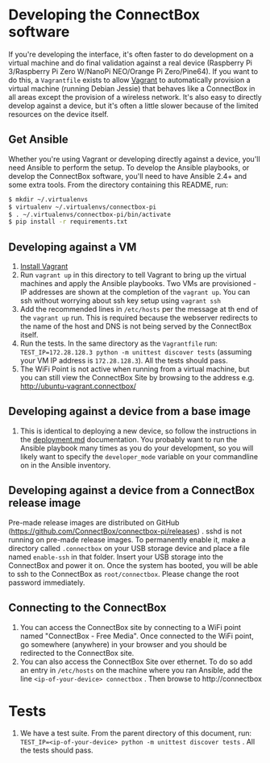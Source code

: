 # Developing the ConnectBox software

If you're developing the interface, it's often faster to do development on a virtual machine and do final validation against a real device (Raspberry Pi 3/Raspberry Pi Zero W/NanoPi NEO/Orange Pi Zero/Pine64). If you want to do this, a `Vagrantfile` exists to allow [Vagrant](https://www.vagrantup.com) to automatically provision a virtual machine (running Debian Jessie) that behaves like a ConnectBox in all areas except the provision of a wireless network. It's also easy to directly develop against a device, but it's often a little slower because of the limited resources on the device itself.

## Get Ansible

Whether you're using Vagrant or developing directly against a device, you'll need Ansible to perform the setup. To develop the Ansible playbooks, or develop the ConnectBox software, you'll need to have Ansible 2.4+ and some extra tools. From the directory containing this README, run:

```bash
$ mkdir ~/.virtualenvs
$ virtualenv ~/.virtualenvs/connectbox-pi
$ . ~/.virtualenvs/connectbox-pi/bin/activate
$ pip install -r requirements.txt
```


## Developing against a VM

1. [Install Vagrant](https://www.vagrantup.com/docs/installation/)
1. Run `vagrant up` in this directory to tell Vagrant to bring up the virtual machines and apply the Ansible playbooks. Two VMs are provisioned - IP addresses are shown at the completion of the `vagrant up`. You can ssh without worrying about ssh key setup using `vagrant ssh`
1. Add the recommended lines in `/etc/hosts` per the message at th end of the `vagrant up` run. This is required because the webserver redirects to the name of the host and DNS is not being served by the ConnectBox itself.
1. Run the tests. In the same directory as the `Vagrantfile` run: `TEST_IP=172.28.128.3 python -m unittest discover tests` (assuming your VM IP address is `172.28.128.3`). All the tests should pass.
1. The WiFi Point is not active when running from a virtual machine, but you can still view the ConnectBox Site by browsing to the address e.g. http://ubuntu-vagrant.connectbox/

## Developing against a device from a base image

1. This is identical to deploying a new device, so follow the instructions in the [deployment.md](deployment.md) documentation. You probably want to run the Ansible playbook many times as you do your development, so you will likely want to specify the `developer_mode` variable on your commandline on in the Ansible inventory.

## Developing against a device from a ConnectBox release image

Pre-made release images are distributed on GitHub (https://github.com/ConnectBox/connectbox-pi/releases) . sshd is not running on pre-made release images. To permanently enable it, make a directory called `.connectbox` on your USB storage device and place a file named `enable-ssh` in that folder. Insert your USB storage into the ConnectBox and power it on. Once the system has booted, you will be able to ssh to the ConnectBox as `root/connectbox`. Please change the root password immediately.

## Connecting to the ConnectBox

1. You can access the ConnectBox site by connecting to a WiFi point named "ConnectBox - Free Media". Once connected to the WiFi point, go somewhere (anywhere) in your browser and you should be redirected to the ConnectBox site.
1. You can also access the ConnectBox Site over ethernet. To do so add an entry in `/etc/hosts` on the machine where you ran Ansible, add the line `<ip-of-your-device> connectbox` . Then browse to http://connectbox

# Tests

1. We have a test suite. From the parent directory of this document, run: `TEST_IP=<ip-of-your-device> python -m unittest discover tests` . All the tests should pass.

